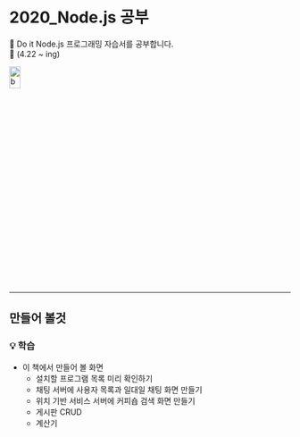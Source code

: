 # 2020_Node.js 공부
:memo: Do it Node.js 프로그래밍 자습서를 공부합니다.  <br>
:runner: (4.22 ~ ing)
<br>

<img src="https://lh3.googleusercontent.com/proxy/i3XaLMeyEd1xwCmClBtg-QhHkzmLCL_TDYmfQUxNGHg8-QAmGWKAaCO7uUpbwIoEUICZFxAmb5jtNj8Yj0eSd5qa_p-CzHihvF2GEtTAeB8a4H83jlXJhQ" width="20%" height="10%"  alt="book"></img>

- - - - - -

## 만들어 볼것
### :bulb: 학습

* 이 책에서 만들어 볼 화면
  - 설치할 프로그램 목록 미리 확인하기
  - 채팅 서버에 사용자 목록과 일대일 채팅 화면 만들기
  - 위치 기반 서비스 서버에 커피숍 검색 화면 만들기
  - 게시판 CRUD
  - 계산기
  
